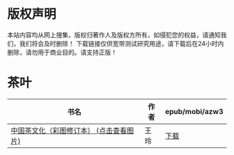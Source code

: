 # 版权声明

本站内容均从网上搜集，版权归著作人及版权方所有，如侵犯您的权益，请通知我们，我们将会及时删除！ 下载链接仅供宽带测试研究用途，请下载后在24小时内删除，请勿用于商业目的。请支持正版！

# 茶叶

| 书名 | 作者 | epub/mobi/azw3 |
| --- | --- | --- |
| [中国茶文化（彩图修订本） (点击查看图片)](https://www.dushupai.com/attachment/2024/06/12/2d8ee2addb43be93.jpg) | 王玲 | [下载](https://url89.ctfile.com/f/31084289-1375497658-a4bba9?p=8866) |
